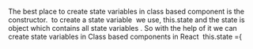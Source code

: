 The best place to create state variables in class based component is the constructor.  to create a state variable  we use, this.state and the state is object which contains all state variables . So with the help of it we can create state variables in Class based components in React  this.state ={